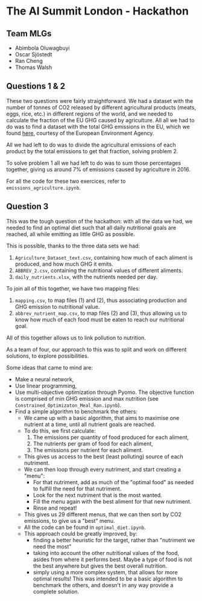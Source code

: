 # The AI Summit London - Hackathon

## Team MLGs 
- Abimbola Oluwagbuyi
- Oscar Sjöstedt
- Ran Cheng
- Thomas Walsh

## Questions 1 & 2
These two questions were fairly straightforward. We had a dataset with the number of tonnes of CO2 released by different agricultural products (meats, eggs, rice, etc.) in different regions of the world, and we needed to calculate the fraction of the EU GHG caused by agriculture. All all we had to do was to find a dataset with the total GHG emissions in the EU, which we found [here](https://www.eea.europa.eu/data-and-maps/daviz/total-ghg-emissions-1#tab-chart_1), courtesy of the European Environment Agency.

All we had left to do was to divide the agricultural emissions of each product by the total emissions to get that fraction, solving problem 2.

To solve problem 1 all we had left to do was to sum those percentages together, giving us around 7% of emissions caused by agriculture in 2016.

For all the code for these two exercices, refer to `emissions_agriculture.ipynb`.

## Question 3
This was the tough question of the hackathon: with all the data we had, we needed to find an optimal diet such that all daily nutritional goals are reached, all while emitting as little GHG as possible.

This is possible, thanks to the three data sets we had:
1. `Agriculture_Dataset_text.csv`, containing how much of each aliment is produced, and how much GHG it emits.
2. `ABBREV_2.csv`, containing the nutritional values of different aliments.
3. `daily_nutrients.xlsx`, with the nutrients needed per day.

To join all of this together, we have two mapping files:
1. `mapping.csv`, to map files (1) and (2), thus associating production and GHG emission to nutritional value.
2. `abbrev_nutrient_map.csv`, to map files (2) and (3), thus allowing us to know how much of each food must be eaten to reach our nutritional goal.

All of this together allows us to link pollution to nutrition.

As a team of four, our approach to this was to split and work on different solutions, to explore possibilities.

Some ideas that came to mind are:
- Make a neural network,
- Use linear programming,
- Use multi-objective optimization through Pyomo. The objective function is comprised of min GHG emission and max nutrition (see `Constrained_Optimizaton_Meal_Ran.ipynb`).
- Find a simple algorithm to benchmark the others:
    - We came up with a basic algorithm, that aims to maximise one nutrient at a time, until all nutrient goals are reached.
    - To do this, we first calculate:
        1. The emissions per quantity of food produced for each aliment,
        2. The nutrients per gram of food for each aliment,
        3. The emissions per nutrient for each aliment.
    - This gives us access to the best (least polluting) source of each nutriment.
    - We can then loop through every nutriment, and start creating a "menu":
        - For that nutriment, add as much of the "optimal food" as needed to fulfill the need for that nutriment.
        - Look for the next nutriment that is the most wanted.
        - Fill the menu again with the best aliment for that new nutriment.
        - Rinse and repeat!
    - This gives us 29 different menus, that we can then sort by CO2 emissions, to give us a "best" menu.
    - All the code can be found in `optimal_diet.ipynb`.
    - This approach could be greatly improved, by:
        - finding a better heuristic for the target, rather than "nutriment we need the most"
        - taking into account the other nutritional values of the food, asides from where it performs best. Maybe a type of food is not the best anywhere but gives the best overall nutrition.
        - simply using a more complex system, that allows for more optimal results! This was intended to be a basic algorithm to benchmark the others, and doesn't in any way provide a complete solution.

